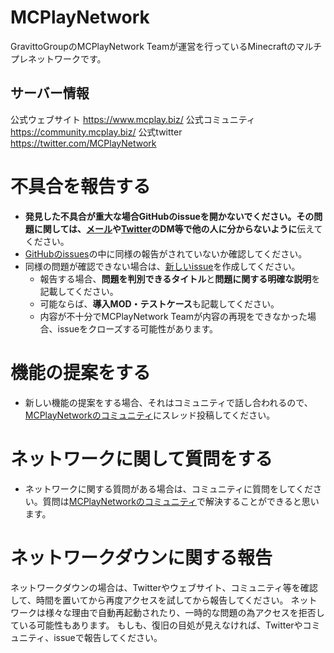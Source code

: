 # MCPlayNetwork
GravittoGroupのMCPlayNetwork Teamが運営を行っているMinecraftのマルチプレネットワークです。

## サーバー情報
公式ウェブサイト
https://www.mcplay.biz/
公式コミュニティ
https://community.mcplay.biz/
公式twitter
https://twitter.com/MCPlayNetwork 

# 不具合を報告する
- **発見した不具合が重大な場合GitHubのissueを開かないでください。**その問題に関しては、[メール](mailto:support@mcplay.biz)や[Twitter](https://twitter.com/intent/user?user_id=2156093114)のDM等で**他の人に分からないように**伝えてください。
- [GitHubのissues](https://github.com/GravittoGroup/SNAKENetWork/issues)の中に同様の報告がされていないか確認してください。
- 同様の問題が確認できない場合は、[新しいissue](https://github.com/GravittoGroup/SNAKENetWork/issues/new)を作成してください。
  - 報告する場合、**問題を判別できるタイトル**と**問題に関する明確な説明**を記載してください。
  - 可能ならば、**導入MOD・テストケース**も記載してください。
  - 内容が不十分でMCPlayNetwork Teamが内容の再現をできなかった場合、issueをクローズする可能性があります。

# 機能の提案をする
- 新しい機能の提案をする場合、それはコミュニティで話し合われるので、[MCPlayNetworkのコミュニティ](https://community.mcplay.biz/forum-14.html)にスレッド投稿してください。

# ネットワークに関して質問をする
- ネットワークに関する質問がある場合は、コミュニティに質問をしてください。質問は[MCPlayNetworkのコミュニティ](https://community.mcplay.biz/forum-6.html)で解決することができると思います。

# ネットワークダウンに関する報告
ネットワークダウンの場合は、Twitterやウェブサイト、コミュニティ等を確認して、時間を置いてから再度アクセスを試してから報告してください。
ネットワークは様々な理由で自動再起動されたり、一時的な問題の為アクセスを拒否している可能性もあります。
もしも、復旧の目処が見えなければ、Twitterやコミュニティ、issueで報告してください。
